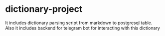 # dictionary-project
It includes dictionary parsing script from markdown to postgresql table. Also it includes backend for telegram bot for interacting with this dictionary
